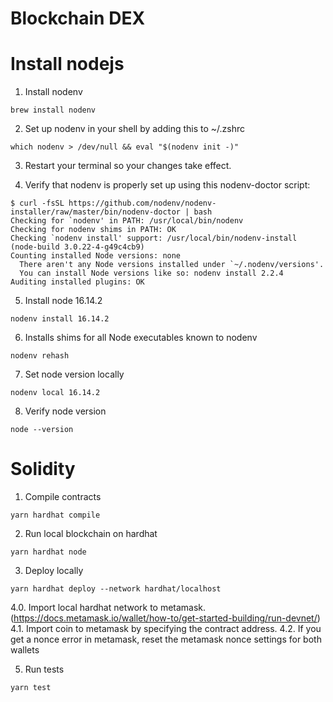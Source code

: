 # Blockchain DEX

# Install nodejs

1. Install nodenv

```console
brew install nodenv
```

2. Set up nodenv in your shell by adding this to ~/.zshrc

```console
which nodenv > /dev/null && eval "$(nodenv init -)"
```

3. Restart your terminal so your changes take effect.

4. Verify that nodenv is properly set up using this nodenv-doctor script:

```console
$ curl -fsSL https://github.com/nodenv/nodenv-installer/raw/master/bin/nodenv-doctor | bash
Checking for `nodenv' in PATH: /usr/local/bin/nodenv
Checking for nodenv shims in PATH: OK
Checking `nodenv install' support: /usr/local/bin/nodenv-install (node-build 3.0.22-4-g49c4cb9)
Counting installed Node versions: none
  There aren't any Node versions installed under `~/.nodenv/versions'.
  You can install Node versions like so: nodenv install 2.2.4
Auditing installed plugins: OK
```

5. Install node 16.14.2

```console
nodenv install 16.14.2
```

6. Installs shims for all Node executables known to nodenv

```console
nodenv rehash
```

7. Set node version locally

```console
nodenv local 16.14.2
```

8. Verify node version

```console
node --version
```

# Solidity

1. Compile contracts

```console
yarn hardhat compile
```

2. Run local blockchain on hardhat

```console
yarn hardhat node
```

3. Deploy locally

```
yarn hardhat deploy --network hardhat/localhost
```

4.0. Import local hardhat network to metamask. (https://docs.metamask.io/wallet/how-to/get-started-building/run-devnet/)  
4.1. Import coin to metamask by specifying the contract address.
4.2. If you get a nonce error in metamask, reset the metamask nonce settings for both wallets

5. Run tests

```
yarn test
```
